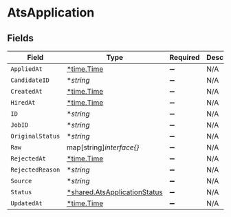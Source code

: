 # AtsApplication


## Fields

| Field                                                                              | Type                                                                               | Required                                                                           | Description                                                                        |
| ---------------------------------------------------------------------------------- | ---------------------------------------------------------------------------------- | ---------------------------------------------------------------------------------- | ---------------------------------------------------------------------------------- |
| `AppliedAt`                                                                        | [*time.Time](https://pkg.go.dev/time#Time)                                         | :heavy_minus_sign:                                                                 | N/A                                                                                |
| `CandidateID`                                                                      | **string*                                                                          | :heavy_minus_sign:                                                                 | N/A                                                                                |
| `CreatedAt`                                                                        | [*time.Time](https://pkg.go.dev/time#Time)                                         | :heavy_minus_sign:                                                                 | N/A                                                                                |
| `HiredAt`                                                                          | [*time.Time](https://pkg.go.dev/time#Time)                                         | :heavy_minus_sign:                                                                 | N/A                                                                                |
| `ID`                                                                               | **string*                                                                          | :heavy_minus_sign:                                                                 | N/A                                                                                |
| `JobID`                                                                            | **string*                                                                          | :heavy_minus_sign:                                                                 | N/A                                                                                |
| `OriginalStatus`                                                                   | **string*                                                                          | :heavy_minus_sign:                                                                 | N/A                                                                                |
| `Raw`                                                                              | map[string]*interface{}*                                                           | :heavy_minus_sign:                                                                 | N/A                                                                                |
| `RejectedAt`                                                                       | [*time.Time](https://pkg.go.dev/time#Time)                                         | :heavy_minus_sign:                                                                 | N/A                                                                                |
| `RejectedReason`                                                                   | **string*                                                                          | :heavy_minus_sign:                                                                 | N/A                                                                                |
| `Source`                                                                           | **string*                                                                          | :heavy_minus_sign:                                                                 | N/A                                                                                |
| `Status`                                                                           | [*shared.AtsApplicationStatus](../../../pkg/models/shared/atsapplicationstatus.md) | :heavy_minus_sign:                                                                 | N/A                                                                                |
| `UpdatedAt`                                                                        | [*time.Time](https://pkg.go.dev/time#Time)                                         | :heavy_minus_sign:                                                                 | N/A                                                                                |